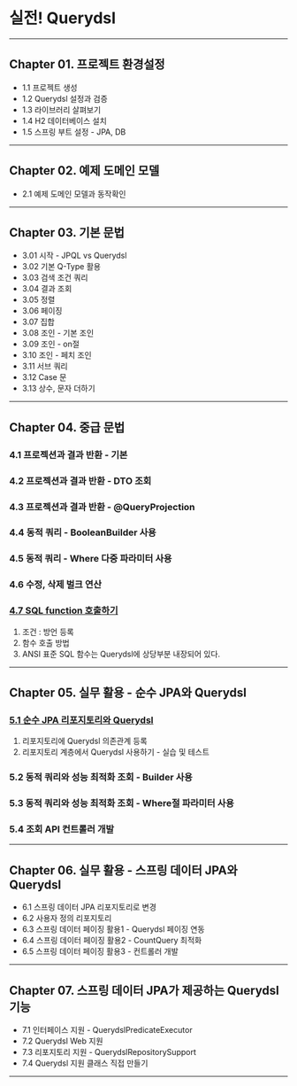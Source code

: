 
# 실전! Querydsl

---

## Chapter 01. 프로젝트 환경설정
- 1.1 프로젝트 생성
- 1.2 Querydsl 설정과 검증
- 1.3 라이브러리 살펴보기
- 1.4 H2 데이터베이스 설치
- 1.5 스프링 부트 설정 - JPA, DB

---

## Chapter 02. 예제 도메인 모델
- 2.1 예제 도메인 모델과 동작확인

---

## Chapter 03. 기본 문법
- 3.01 시작 - JPQL vs Querydsl
- 3.02 기본 Q-Type 활용
- 3.03 검색 조건 쿼리
- 3.04 결과 조회
- 3.05 정렬
- 3.06 페이징
- 3.07 집합 
- 3.08 조인 - 기본 조인
- 3.09 조인 - on절
- 3.10 조인 - 페치 조인
- 3.11 서브 쿼리
- 3.12 Case 문
- 3.13 상수, 문자 더하기

---

## Chapter 04. 중급 문법
### 4.1 프로젝션과 결과 반환 - 기본
### 4.2 프로젝션과 결과 반환 - DTO 조회
### 4.3 프로젝션과 결과 반환 - @QueryProjection
### 4.4 동적 쿼리 - BooleanBuilder 사용
### 4.5 동적 쿼리 - Where 다중 파라미터 사용
### 4.6 수정, 삭제 벌크 연산


### <a href="Chapter 04. 중급 문법/4.7 SQL function 호출하기.md" target="_blank">4.7 SQL function 호출하기</a>
1) 조건 : 방언 등록
2) 함수 호출 방법
3) ANSI 표준 SQL 함수는 Querydsl에 상당부분 내장되어 있다.

---

## Chapter 05. 실무 활용 - 순수 JPA와 Querydsl
### <a href="Chapter 05. 실무 활용 - 순수 JPA와 Querydsl/5.1 순수 JPA 리포지토리와 Querydsl.md" target="_blank">5.1 순수 JPA 리포지토리와 Querydsl</a>
1) 리포지토리에 Querydsl 의존관계 등록
2) 리포지토리 계층에서 Querydsl 사용하기 - 실습 및 테스트

### 5.2 동적 쿼리와 성능 최적화 조회 - Builder 사용
### 5.3 동적 쿼리와 성능 최적화 조회 - Where절 파라미터 사용
### 5.4 조회 API 컨트롤러 개발

---

## Chapter 06. 실무 활용 - 스프링 데이터 JPA와 Querydsl
- 6.1 스프링 데이터 JPA 리포지토리로 변경
- 6.2 사용자 정의 리포지토리
- 6.3 스프링 데이터 페이징 활용1 - Querydsl 페이징 연동
- 6.4 스프링 데이터 페이징 활용2 - CountQuery 최적화
- 6.5 스프링 데이터 페이징 활용3 - 컨트롤러 개발

---

## Chapter 07. 스프링 데이터 JPA가 제공하는 Querydsl 기능
- 7.1 인터페이스 지원 - QuerydslPredicateExecutor
- 7.2 Querydsl Web 지원
- 7.3 리포지토리 지원 - QuerydslRepositorySupport
- 7.4 Querydsl 지원 클래스 직접 만들기

---
